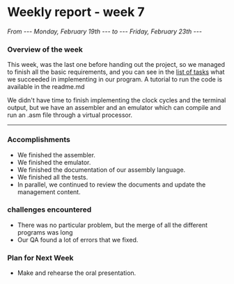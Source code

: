 # Weekly report - week 7

*From     --- Monday, February 19th ---     to     --- Friday, February 23th ---*

### Overview of the week
This week, was the last one before handing out the project, so we managed to finish all the basic requirements, and you can see in the [list of tasks](https://algosup-my.sharepoint.com/:x:/p/benoit_dekeyn/ET3X56ZmAw1PpLeTLcSubvIB5y_Ylk7CU37q7dEQzBlDig?e=cXOKuN&nav=MTVfe0Q4MzdGRDRCLTJBNUItNDE3OC1CRjQ0LTk0RTE1MzhCRDAzQX0) what we succeeded in implementing in our program.
A tutorial to run the code is available in the readme.md

We didn't have time to finish implementing the clock cycles and the terminal output, but we have an assembler and an emulator which can compile and run an .asm file through a virtual processor.

<hr>

### Accomplishments

- We finished the assembler.
- We finished the emulator.
- We finished the documentation of our assembly language.
- We finished all the tests.
- In parallel, we continued to review the documents and update the management content.
### challenges encountered

- There was no particular problem, but the merge of all the different programs was long
- Our QA found a lot of errors that we fixed.
### Plan for Next Week

- Make and rehearse the oral presentation.
